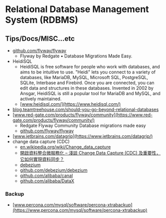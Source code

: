 # Relational Database Management System (RDBMS)

## Tips/Docs/MISC...etc

* [github.com/flyway/flyway](https://github.com/flyway/flyway)
    * Flyway by Redgate • Database Migrations Made Easy.
* HeidiSQL
    * HeidiSQL is free software for people who work with databases, and aims to be intuitive to use. "Heidi" lets you connect to a variety of databases, like MariaDB, MySQL, Microsoft SQL, PostgreSQL, SQLite, Interbase and Firebird. Once you are connected, you can edit data and structures in these databases. Invented in 2002 by Ansgar, HeidiSQL is still a popular tool for MariaDB and MySQL, and actively maintained. 
    * [www.heidisql.com/](https://www.heidisql.com/)
* [blog.teamtreehouse.com/should-you-go-beyond-relational-databases](https://blog.teamtreehouse.com/should-you-go-beyond-relational-databases)
* [www.red-gate.com/products/flyway/community](https://www.red-gate.com/products/flyway/community/)
    * Redgate Flyway Community Database migrations made easy
    * [github.com/flyway/flyway](https://github.com/flyway/flyway)
* [www.jetbrains.com/datagrip](https://www.jetbrains.com/datagrip/)
* change data capture (CDC)
    * [en.wikipedia.org/wiki/Change_data_capture](https://en.wikipedia.org/wiki/Change_data_capture)
    * [開啟資料整合微服務化 – 淺談 Change Data Capture (CDC) 及重要性，它如何實現資料同步？](https://www.omniwaresoft.com.tw/techcolumn/kafka-techcolumn/what-is-cdc/)
    * [debezium](https://debezium.io/)
    * [github.com/debezium/debezium](https://github.com/debezium/debezium)
    * [github.com/alibaba/canal](https://github.com/alibaba/canal)
    * [github.com/alibaba/DataX](https://github.com/alibaba/DataX)
### Backup

* [www.percona.com/mysql/software/percona-xtrabackup](https://www.percona.com/mysql/software/percona-xtrabackup)
